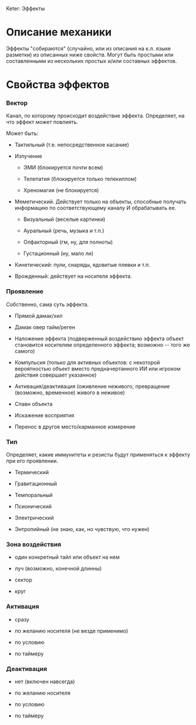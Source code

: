 Keter: Эффекты

# Описание механики

Эффекты "собираются" (случайно, или из описания на к.л. языке разметки) из описанных ниже свойств. Могут быть простыми или составленными из нескольких простых и/или составных эффектов.

# Свойства эффектов

### Вектор

Канал, по которому происходит воздействие эффекта. Определяет, на что эффект может повлиять.

Может быть:

* Тактильный (т.е. непосредственное касание)

* Излучение

    * ЭМИ (блокируется почти всем)

    * Телепатия (блокируется только телекиллом)

    * Хреномагия (не блокируется)

* Меметический. Действует только на объекты, способные получать информацию по соответствующему каналу И обрабатывать ее.

    * Визуальный (веселые картинки)

    * Ауральный (речь, музыка и т.п.)

    * Олфакторный (гм, ну, для полноты)

    * Густационный (ну, мало ли)

* Кинетический: пули, снаряды, ядовитые плевки и т.п.

* Врожденный: действует на носителя эффекта.

### Проявление

Собственно, сама суть эффекта.

* Прямой дамак/хил

* Дамак овер тайм/реген

* Наложение эффекта (подверженный воздействию эффекта объект становится носителем определенного эффекта; возможно -- того же самого)

* Компульсия (только для активных объектов: с некоторой вероятностью объект вместо предначертанного ИИ или игроком действия совершает указанное)

* Активация/деактивация (оживление неживого, превращение (возможно, временное) живого в неживое)

* Спавн объекта

* Искажение восприятия

* Перенос в другое место/карманное измерение

### Тип

Определяет, какие иммунитеты и резисты будут применяться к эффекту при его проявлении.

* Термический

* Гравитационный

* Темпоральный

* Псионический 

* Электрический

* Энтропийный (не знаю, как, но чувствую, что нужен)

### Зона воздействия

* один конкретный тайл или объект на нем

* луч (возможно, конечной длинны)

* сектор

* круг

### Активация

* сразу

* по желанию носителя (не везде применимо)

* по условию

* по таймеру

### Деактивация

* нет (включен навсегда)

* по желанию носителя

* по условию

* по таймеру


